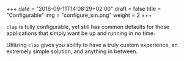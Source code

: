 +++
date = "2016-09-11T14:08:29+02:00"
draft = false
title = "Configurable"
img = "configure_sm.png"
weight = 2
+++

`clap` is fully configurable, yet still has common defaults for those applications that simply want be up and running in no time.

Utilizing `clap` gives you ability to have a truly custom experience, an extremely simple solution, and anything in between.
